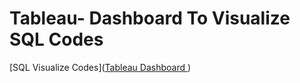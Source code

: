 # Tableau- Dashboard To Visualize SQL Codes

[SQL Visualize Codes](<a href="https://public.tableau.com/views/SQLProj_/Dashboard1?:language=en-US&publish=yes&:display_count=n&:origin=viz_share_link" target="_blank" >Tableau Dashboard </a>)
